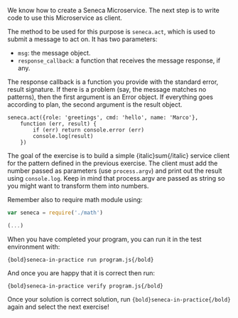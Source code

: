 We know how to create a Seneca Microservice.
The next step is to write code to use this Microservice as client.

The method to be used for this purpose is `seneca.act`, which is used to submit
a message to act on. It has two parameters:
* `msg`: the message object.
* `response_callback`: a function that receives the message response, if any.

The response callback is a function you provide with the standard error,
result signature. If there is a problem (say, the message matches no patterns),
then the first argument is an Error object.
If everything goes according to plan, the second argument is the result object.

```
seneca.act({role: 'greetings', cmd: 'hello', name: 'Marco'},
    function (err, result) {
        if (err) return console.error (err)
        console.log(result)
    })
```
The goal of the exercise is to build a simple {italic}sum{/italic} service
client for the pattern defined in the previous exercise.
The client must add the number passed as parameters (use `process.argv`) and
print out the result using `console.log`. Keep in mind that process.argv are
passed as string so you might want to transform them into numbers.

Remember also to require math module using:

``` javascript
var seneca = require('./math')

(...)
```

When you have completed your program, you can run it in the test environment
with:

    {bold}seneca-in-practice run program.js{/bold}

And once you are happy that it is correct then run:

    {bold}seneca-in-practice verify program.js{/bold}

Once your solution is correct solution, run `{bold}seneca-in-practice{/bold}`
again and select the next exercise!
